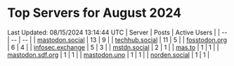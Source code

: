 # Top Servers for August 2024
Last Updated: 08/15/2024 13:14:44 UTC
| Server | Posts | Active Users |
| -- | -- | -- |
| [mastodon.social](https://mastodon.social/tags/PowerShell) | 13 | 9 |
| [techhub.social](https://techhub.social/tags/PowerShell) | 11 | 5 |
| [fosstodon.org](https://fosstodon.org/tags/PowerShell) | 6 | 4 |
| [infosec.exchange](https://infosec.exchange/tags/PowerShell) | 5 | 3 |
| [mstdn.social](https://mstdn.social/tags/PowerShell) | 2 | 1 |
| [mas.to](https://mas.to/tags/PowerShell) | 1 | 1 |
| [mastodon.sdf.org](https://mastodon.sdf.org/tags/PowerShell) | 1 | 1 |
| [mastodon.uno](https://mastodon.uno/tags/PowerShell) | 1 | 1 |
| [norden.social](https://norden.social/tags/PowerShell) | 1 | 1 |
